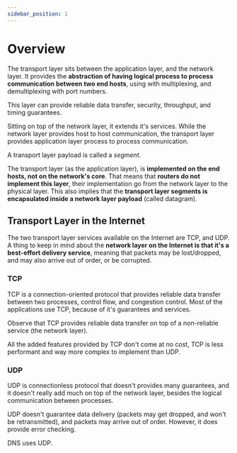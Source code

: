 ```yaml
---
sidebar_position: 1
---
```


# Overview

The transport layer sits between the application layer, and the network layer. It provides the **abstraction of having logical process to process communication between two end hosts**, using with multiplexing, and demultiplexing with port numbers.

This layer can provide reliable data transfer, security, throughput, and timing guarantees.

Sitting on top of the network layer, it extends it's services. While the network layer provides host to host communication, the transport layer provides application layer process to process communication.

A transport layer payload is called a _segment_.

The transport layer (as the application layer), is **implemented on the end hosts, not on the network's core**. That means that **routers do not implement this layer**, their implementation go from the network layer to the physical layer. This also implies that the **transport layer segments is encapsulated inside a network layer payload** (called datagram).

## Transport Layer in the Internet

The two transport layer services available on the Internet are TCP, and UDP. A thing to keep in mind about the **network layer on the Internet is that it's a best-effort delivery service**, meaning that packets may be lost/dropped, and may also arrive out of order, or be corrupted.

### TCP

TCP is a connection-oriented protocol that provides reliable data transfer between two processes, control flow, and congestion control. Most of the applications use TCP, because of it's guarantees and services.

Observe that TCP provides reliable data transfer on top of a non-reliable service (the network layer).

All the added features provided by TCP don't come at no cost, TCP is less performant and way more complex to implement than UDP.

### UDP

UDP is connectionless protocol that doesn't provides many guarantees, and it doesn't really add much on top of the network layer, besides the logical communication between processes.

UDP doesn't guarantee data delivery (packets may get dropped, and won't be retransmitted), and packets may arrive out of order. However, it does provide error checking.

DNS uses UDP.
